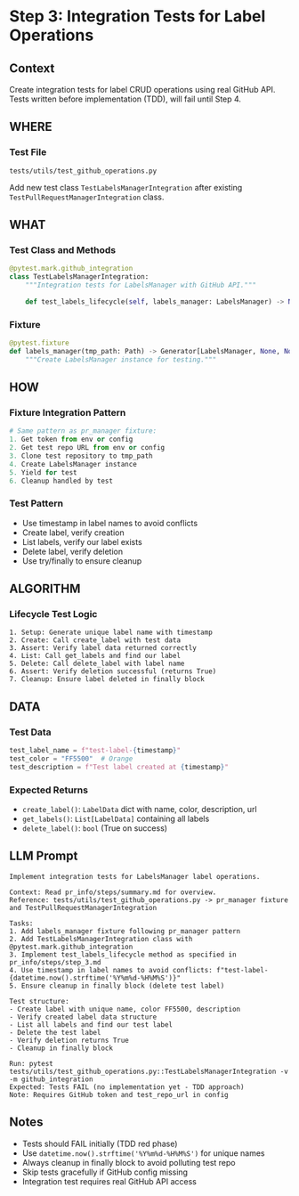 # Step 3: Integration Tests for Label Operations

## Context
Create integration tests for label CRUD operations using real GitHub API. Tests written before implementation (TDD), will fail until Step 4.

## WHERE

### Test File
```
tests/utils/test_github_operations.py
```

Add new test class `TestLabelsManagerIntegration` after existing `TestPullRequestManagerIntegration` class.

## WHAT

### Test Class and Methods

```python
@pytest.mark.github_integration
class TestLabelsManagerIntegration:
    """Integration tests for LabelsManager with GitHub API."""
    
    def test_labels_lifecycle(self, labels_manager: LabelsManager) -> None
```

### Fixture

```python
@pytest.fixture
def labels_manager(tmp_path: Path) -> Generator[LabelsManager, None, None]:
    """Create LabelsManager instance for testing."""
```

## HOW

### Fixture Integration Pattern
```python
# Same pattern as pr_manager fixture:
1. Get token from env or config
2. Get test repo URL from env or config
3. Clone test repository to tmp_path
4. Create LabelsManager instance
5. Yield for test
6. Cleanup handled by test
```

### Test Pattern
- Use timestamp in label names to avoid conflicts
- Create label, verify creation
- List labels, verify our label exists
- Delete label, verify deletion
- Use try/finally to ensure cleanup

## ALGORITHM

### Lifecycle Test Logic
```
1. Setup: Generate unique label name with timestamp
2. Create: Call create_label with test data
3. Assert: Verify label data returned correctly
4. List: Call get_labels and find our label
5. Delete: Call delete_label with label name
6. Assert: Verify deletion successful (returns True)
7. Cleanup: Ensure label deleted in finally block
```

## DATA

### Test Data
```python
test_label_name = f"test-label-{timestamp}"
test_color = "FF5500"  # Orange
test_description = f"Test label created at {timestamp}"
```

### Expected Returns
- `create_label()`: `LabelData` dict with name, color, description, url
- `get_labels()`: `List[LabelData]` containing all labels
- `delete_label()`: `bool` (True on success)

## LLM Prompt

```
Implement integration tests for LabelsManager label operations.

Context: Read pr_info/steps/summary.md for overview.
Reference: tests/utils/test_github_operations.py -> pr_manager fixture and TestPullRequestManagerIntegration

Tasks:
1. Add labels_manager fixture following pr_manager pattern
2. Add TestLabelsManagerIntegration class with @pytest.mark.github_integration
3. Implement test_labels_lifecycle method as specified in pr_info/steps/step_3.md
4. Use timestamp in label names to avoid conflicts: f"test-label-{datetime.now().strftime('%Y%m%d-%H%M%S')}"
5. Ensure cleanup in finally block (delete test label)

Test structure:
- Create label with unique name, color FF5500, description
- Verify created label data structure
- List all labels and find our test label
- Delete the test label
- Verify deletion returns True
- Cleanup in finally block

Run: pytest tests/utils/test_github_operations.py::TestLabelsManagerIntegration -v -m github_integration
Expected: Tests FAIL (no implementation yet - TDD approach)
Note: Requires GitHub token and test_repo_url in config
```

## Notes

- Tests should FAIL initially (TDD red phase)
- Use `datetime.now().strftime('%Y%m%d-%H%M%S')` for unique names
- Always cleanup in finally block to avoid polluting test repo
- Skip tests gracefully if GitHub config missing
- Integration test requires real GitHub API access
